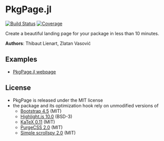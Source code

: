 # PkgPage.jl

[![Build Status](https://travis-ci.com/tlienart/PkgPage.jl.svg?branch=master)](https://travis-ci.com/tlienart/PkgPage.jl)
[![Coverage](https://codecov.io/gh/tlienart/PkgPage.jl/branch/master/graph/badge.svg)](https://codecov.io/gh/tlienart/PkgPage.jl)

Create a beautiful landing page for your package in less than 10 minutes.

**Authors**: Thibaut Lienart, Zlatan Vasović

## Examples

- [PkgPage.jl webpage](https://tlienart.github.io/PkgPage.jl)

## License

- PkgPage is released under the MIT license
- the package and its optimization hook rely on unmodified versions of
  - [Bootstrap 4.5](https://github.com/twbs/bootstrap) (MIT)
  - [Highlight.js 10.0](https://github.com/highlightjs/highlight.js/) (BSD-3)
  - [KaTeX 0.11](https://github.com/KaTeX/KaTeX) (MIT)
  - [PurgeCSS 2.0](https://github.com/FullHuman/purgecss) (MIT)
  - [Simple scrollspy 2.0](https://github.com/kimyvgy/simple-scrollspy) (MIT)

